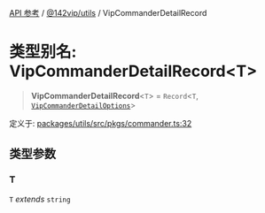 [API 参考](../wiki/Home) / [@142vip/utils](../wiki/@142vip.utils) / VipCommanderDetailRecord

# 类型别名: VipCommanderDetailRecord\<T>

> **VipCommanderDetailRecord**<`T`> = `Record`<`T`, [`VipCommanderDetailOptions`](../wiki/@142vip.utils.%E6%8E%A5%E5%8F%A3.VipCommanderDetailOptions)>

定义于: [packages/utils/src/pkgs/commander.ts:32](https://github.com/142vip/core-x/blob/5281e59d2cdd2de59e1ea761d17ed7fe118d1e60/packages/utils/src/pkgs/commander.ts#L32)

## 类型参数

### T

`T` *extends* `string`
